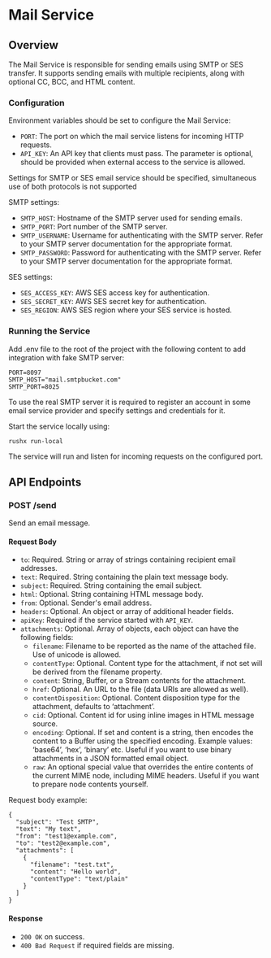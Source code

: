 # Mail Service

## Overview

The Mail Service is responsible for sending emails using SMTP or SES transfer. 
It supports sending emails with multiple recipients, along with optional CC, BCC, and HTML content.

### Configuration

Environment variables should be set to configure the Mail Service:
- `PORT`: The port on which the mail service listens for incoming HTTP requests.
- `API_KEY`: An API key that clients must pass. The parameter is optional, should be provided when external access to the service is allowed.

Settings for SMTP or SES email service should be specified, simultaneous use of both protocols is not supported

SMTP settings:
- `SMTP_HOST`: Hostname of the SMTP server used for sending emails.
- `SMTP_PORT`: Port number of the SMTP server.
- `SMTP_USERNAME`: Username for authenticating with the SMTP server. Refer to your SMTP server documentation for the appropriate format.
- `SMTP_PASSWORD`: Password for authenticating with the SMTP server. Refer to your SMTP server documentation for the appropriate format.

SES settings:
- `SES_ACCESS_KEY`: AWS SES access key for authentication.
- `SES_SECRET_KEY`: AWS SES secret key for authentication.
- `SES_REGION`: AWS SES region where your SES service is hosted.

### Running the Service

Add .env file to the root of the project with the following content to add integration with fake SMTP server:
```
PORT=8097
SMTP_HOST="mail.smtpbucket.com"
SMTP_PORT=8025 
```
To use the real SMTP server it is required to register an account in some email service provider and specify settings and credentials for it.

Start the service locally using:
```bash
rushx run-local
```

The service will run and listen for incoming requests on the configured port.

## API Endpoints

### POST /send

Send an email message.

#### Request Body

- `to`: Required. String or array of strings containing recipient email addresses.
- `text`: Required. String containing the plain text message body.
- `subject`: Required. String containing the email subject.
- `html`: Optional. String containing HTML message body.
- `from`: Optional. Sender's email address.
- `headers`: Optional. An object or array of additional header fields.
- `apiKey`: Required if the service started with `API_KEY`.
- `attachments`: Optional. Array of objects, each object can have the following fields:
  - `filename`: Filename to be reported as the name of the attached file. Use of unicode is allowed.
  - `contentType`: Optional. Content type for the attachment, if not set will be derived from the filename property.
  - `content`: String, Buffer, or a Stream contents for the attachment.
  - `href`: Optional. An URL to the file (data URIs are allowed as well).
  - `contentDisposition`: Optional. Content disposition type for the attachment, defaults to ‘attachment’.
  - `cid`: Optional. Content id for using inline images in HTML message source.
  - `encoding`: Optional. If set and content is a string, then encodes the content to a Buffer using the specified encoding. Example values: ‘base64’, ‘hex’, ‘binary’ etc. Useful if you want to use binary attachments in a JSON formatted email object.
  - `raw`: An optional special value that overrides the entire contents of the current MIME node, including MIME headers. Useful if you want to prepare node contents yourself.

Request body example:
```
{
  "subject": "Test SMTP",
  "text": "My text",
  "from": "test1@example.com",
  "to": "test2@example.com",
  "attachments": [
    {
      "filename": "test.txt",
      "content": "Hello world",
      "contentType": "text/plain"
    }	
  ]
}
```

#### Response

- `200 OK` on success.
- `400 Bad Request` if required fields are missing.
